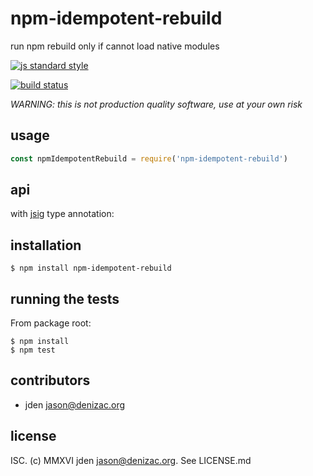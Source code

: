 # npm-idempotent-rebuild
run npm rebuild only if cannot load native modules

[![js standard style](https://img.shields.io/badge/code%20style-standard-brightgreen.svg)]()

[![build status](https://circleci.com/gh/jden/node-nonblocking.svg?&style=shield)][circleci]

[circleci]: https://circleci.com/gh/jden/node-nonblocking
[standard]: http://standardjs.com/

*WARNING: this is not production quality software, use at your own risk*


## usage
```js
const npmIdempotentRebuild = require('npm-idempotent-rebuild')
```


## api
with [jsig](https://github.com/jsigbiz/spec) type annotation:



## installation

    $ npm install npm-idempotent-rebuild


## running the tests

From package root:

    $ npm install
    $ npm test


## contributors

- jden <jason@denizac.org>


## license

ISC. (c) MMXVI jden <jason@denizac.org>. See LICENSE.md
